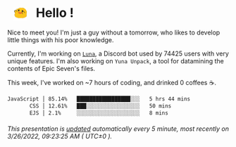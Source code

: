 <h1>   <img src="./spoink.gif" style="vertical-align:middle;" width="30px">   Hello ! </h1>

Nice to meet you! I'm just a guy without a tomorrow, who likes to develop little things with his poor knowledge.

Currently, I'm working on <a href='https://github.com/Asgarrrr/Luna'>`Luna`</a>, a Discord bot used by 74425 users with very unique features. I'm also working on `Yuna Unpack`, a tool for datamining the contents of Epic Seven's files.

This week, I've worked on ~7 hours of coding, and drinked 0 coffees ☕.

```
JavaScript │ 85.14%   █████████████████░░░   5 hrs 44 mins
       CSS │ 12.61%   ███░░░░░░░░░░░░░░░░░   50 mins
       EJS │ 2.1%     ░░░░░░░░░░░░░░░░░░░░   8 mins
```

###### This presentation is [updated](https://github.com/Asgarrrr) automatically every 5 minute, most recently on 3/26/2022, 09:23:25 AM ( UTC±0 ).